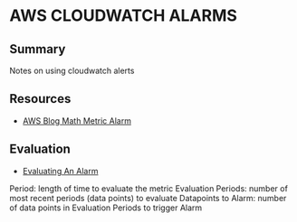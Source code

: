 # AWS CLOUDWATCH ALARMS

## Summary

Notes on using cloudwatch alerts

## Resources

- [AWS Blog Math Metric Alarm](https://aws.amazon.com/blogs/mt/create-a-metric-math-alarm-using-amazon-cloudwatch/)

## Evaluation

- [Evaluating An Alarm](https://docs.aws.amazon.com/AmazonCloudWatch/latest/monitoring/AlarmThatSendsEmail.html#alarm-evaluation)

Period: length of time to evaluate the metric
Evaluation Periods: number of most recent periods (data points) to evaluate
Datapoints to Alarm: number of data points in Evaluation Periods to trigger Alarm
